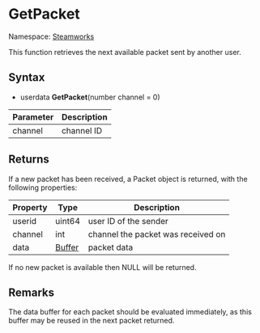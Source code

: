 # GetPacket

Namespace: [Steamworks](Steamworks.md)

This function retrieves the next available packet sent by another user.

## Syntax

- userdata **GetPacket**(number channel = 0)

| Parameter | Description |
|---|---|
| channel | channel ID |

## Returns 

If a new packet has been received, a Packet object is returned, with the following properties:

| Property | Type | Description |
|---|---|---|
| userid | uint64 | user ID of the sender |
| channel | int | channel the packet was received on |
| data | [Buffer](Buffer.md) | packet data |

If no new packet is available then NULL will be returned.

## Remarks

The data buffer for each packet should be evaluated immediately, as this buffer may be reused in the next packet returned.
